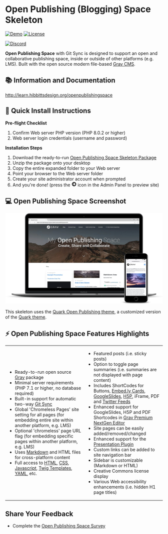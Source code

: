 # Open Publishing (Blogging) Space Skeleton

[![Demo](https://img.shields.io/badge/Demo-OpenPublishingSpace-blue.svg?style=flat-square)](http://demo.hibbittsdesign.org/grav-open-publishing/)
[![License](https://img.shields.io/badge/License-MIT-blue.svg?style=flat-square)](https://github.com/hibbitts-design/grav-skeleton-open-publishing-space/blob/master/LICENSE)

[![Discord](https://img.shields.io/discord/501836936584101899.svg?logo=discord&colorB=728ADA&label=Discord%20Chat)](https://chat.getgrav.org)

**Open Publishing Space** with Git Sync is designed to support an open and collaborative publishing space, inside or outside of other platforms (e.g. LMS). Built with the open source modern file-based [Grav CMS](http://getgrav.org).

📚 Information and Documentation
---
http://learn.hibbittsdesign.org/openpublishingspace

🚀 Quick Install Instructions
---
**Pre-flight Checklist**  

1. Confirm Web server PHP version (PHP 8.0.2 or higher)
2. Web server login credentials (username and password)

**Installation Steps**  

1. Download the ready-to-run [Open Publishing Space Skeleton Package](http://hibbittsdesign.org/blog/downloads/grav-skeleton-open-publishing-space-site.zip)
2. Unzip the package onto your desktop  
3. Copy the entire expanded folder to your Web server  
4. Point your browser to the Web server folder  
5. Create your site administrator account when prompted  
6. And you're done! (press the ![Right Arrow Circle Icon](https://github.com/paulhibbitts/github-repo-images/blob/master/fa-arrow-circle-right.png?raw=true) icon in the Admin Panel to preview site)

💻 Open Publishing Space Screenshot
---
![ Open Publishing Space Skeleton](https://github.com/paulhibbitts/github-repo-images/blob/master/smartmockups_open-publishing-space.png?raw=true)

This skeleton uses the [Quark Open Publishing theme](https://github.com/hibbitts-design/grav-theme-quark-open-publishing), a customized version of the [Quark theme](https://github.com/getgrav/grav-theme-quark).

⚡️ Open Publishing Space Features Highlights
---
<table cellpadding="2" cellspacing="2" width="100%">
	<tbody>
		<tr>
			<td width="50%">
				<ul>
					<li>Ready-to-run open source <a href="http://getgrav.org">Grav</a> package</li>
					<li>Minimal server requirements (PHP 7.1 or higher, no database required)</li>
					<li>Built-in support for automatic two-way <a href="https://github.com/trilbymedia/grav-plugin-git-sync">Git Sync</a></li>
					<li>Global 'Chromeless Pages' site setting for all pages (for embedding entire site within another platform, e.g. LMS)
					<li>Optional 'chromeless' page URL flag (for embedding specific pages within another platform, e.g. LMS)
	        <li>Uses <a href="https://daringfireball.net/projects/markdown/">Markdown</a> and HTML files for cross-platform content</li>				
					<li>Full access to <a href="https://www.w3schools.com/html/default.asp">HTML</a>, <a href="https://www.w3schools.com/css/default.asp">CSS</a>, <a href="https://www.w3schools.com/js/default.asp">Javascript</a>, <a href="https://twig.symfony.com/doc/2.x/">Twig Templates</a>, <a href="http://www.yaml.org/">YAML</a>, etc.</li>
				</ul>
			</td>
			<td width="50%">
				<ul>
					<li>Featured posts (i.e. sticky posts)</li>
					<li>Option to toggle page summaries (i.e. summaries are not displayed with page content)</li>
					<li>Includes ShortCodes for Buttons, <a href="http://embed.ly/">Embed.ly Cards</a>, <a href="https://www.google.ca/slides/about/">GoogleSlides</a>, <a href="https://h5p.org/">H5P</a>, iFrame, PDF and <a href="https://twitter.com/">Twitter Feeds</a></li>
					<li>Enhanced support for GoogleSlides, H5P and PDF Shortcodes in <a href="https://getgrav.org/premium/nextgen-editor">Grav Premium NextGen Editor</a></li>
					<li>Site pages can be easily added/removed/changed</li>
					<li>Enhanced support for the <a href="https://github.com/OleVik/grav-plugin-presentation">Presentation Plugin</a></li>
          <li>Custom links can be added to site navigation bar</li>
					<li>Sidebar is customizable (Markdown or HTML)</li>
          <li>Creative Commons license display</li>
          <li>Various Web accessibility enhancements (i.e. hidden H1 page titles)</li>
				</ul>
			</td>
		</tr>
	</tbody>
</table>

Share Your Feedback
---
* Complete the [Open Publishing Space Survey](https://goo.gl/forms/WtGdm1UFJ7BJj1N53)

